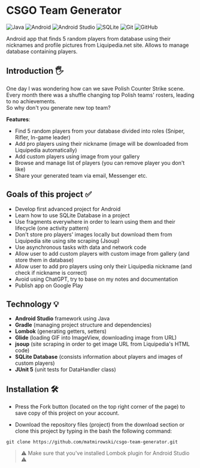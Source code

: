 # CSGO Team Generator


![Java](https://img.shields.io/badge/java-%23ED8B00.svg?style=for-the-badge&logo=java&logoColor=white)
![Android](https://img.shields.io/badge/Android-3DDC84?style=for-the-badge&logo=android&logoColor=white)
![Android Studio](https://img.shields.io/badge/Android%20Studio-3DDC84.svg?style=for-the-badge&logo=android-studio&logoColor=white)
![SQLite](https://img.shields.io/badge/sqlite-%2307405e.svg?style=for-the-badge&logo=sqlite&logoColor=white)
![Git](https://img.shields.io/badge/git-%23F05033.svg?style=for-the-badge&logo=git&logoColor=white)
![GitHub](https://img.shields.io/badge/github-%23121011.svg?style=for-the-badge&logo=github&logoColor=white)

Android app that finds 5 random players from database using their nicknames and profile pictures from Liquipedia.net site. Allows to manage database containing players.


## Introduction :raised_hand_with_fingers_splayed:

One day I was wondering how can we save Polish Counter Strike scene. Every month there was a shuffle changing top Polish teams' rosters, leading to no achievements.</br>
So why don't you generate new top team? 

**Features**:
* Find 5 random players from your database divided into roles (Sniper, Rifler, In-game leader) </br>
* Add pro players using their nickname (image will be downloaded from Liquipedia automatically)
* Add custom players using image from your gallery
* Browse and manage list of players (you can remove player you don't like)
* Share your generated team via email, Messenger etc.

## Goals of this project :white_check_mark:

* Develop first advanced project for Android
* Learn how to use SQLite Database in a project
* Use fragments everywhere in order to learn using them and their lifecycle (one activity pattern)
* Don't store pro players' images locally but download them from Liquipedia site using site scraping (Jsoup)
* Use asynchronous tasks with data and network code
* Allow user to add custom players with custom image from gallery (and store them in database)
* Allow user to add pro players using only their Liquipedia nickname (and check if nickname is correct)
* Avoid using ChatGPT, try to base on my notes and documentation
* Publish app on Google Play

## Technology :bulb:
* **Android Studio** framework using Java
* **Gradle** (managing project structure and dependencies)
* **Lombok** (generating getters, setters)
* **Glide** (loading GIF into ImageView, downloading image from URL)
* **jsoup** (site scraping in order to get image URL from Liquipedia's HTML code)
* **SQLite Database** (consists information about players and images of custom players)
* **JUnit 5** (unit tests for DataHandler class)


## Installation :hammer_and_wrench:	

* Press the Fork button (located on the top right corner of the page) to save copy of this project on your account.

* Download the repository files (project) from the download section or clone this project by typing in the bash the following command:
```
git clone https://github.com/matmirowski/csgo-team-generator.git
```
> :warning: Make sure that you've installed Lombok plugin for Android Studio :warning:
